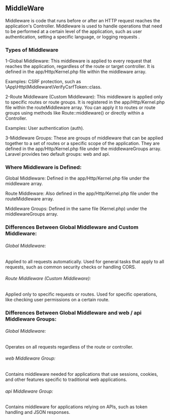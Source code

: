 <h2> MiddleWare</h2>
<p> Middleware is code that runs before or after an HTTP request reaches the application's Controller. Middleware is used to handle operations that need to be performed at a certain level of the application, such as user authentication, setting a specific language, or logging requests .</p>
<h3>Types of Middleware</h3>
<P>
1-Global Middleware:
This middleware is applied to every request that reaches the application, regardless of the route or target controller.
It is defined in the app/Http/Kernel.php file within the middleware array.

Examples:
CSRF protection, such as \App\Http\Middleware\VerifyCsrfToken::class.

2-Route Middleware (Custom Middleware):
This middleware is applied only to specific routes or route groups.
It is registered in the app/Http/Kernel.php file within the routeMiddleware array.
You can apply it to routes or route groups using methods like Route::middleware() or directly within a Controller.

Examples:
User authentication (auth).

3-Middleware Groups:
These are groups of middleware that can be applied together to a set of routes or a specific scope of the application.
They are defined in the app/Http/Kernel.php file under the middlewareGroups array.
Laravel provides two default groups: web and api.</p>
 <h3>Where Middleware is Defined:</h3>
 <p>
 Global Middleware: Defined in the app/Http/Kernel.php file under the middleware array.

Route Middleware: Also defined in the app/Http/Kernel.php file under the routeMiddleware array.

Middleware Groups: Defined in the same file (Kernel.php) under the middlewareGroups array.
 
  </P>
  <h3>Differences Between Global Middleware and Custom Middleware:</h3>
  <p>
  <h6>Global Middleware:</h6>

Applied to all requests automatically.
Used for general tasks that apply to all requests, such as common security checks or handling CORS.


<h6>Route Middleware (Custom Middleware):</h6>

Applied only to specific requests or routes.
Used for specific operations, like checking user permissions on a certain route.
</p>
 <h3>Differences Between Global Middleware and web / api Middleware Groups:
</h3>
<p>
 <h6>Global Middleware:</h6>
 Operates on all requests regardless of the route or controller.
  <h6>web Middleware Group:</h6>
  Contains middleware needed for applications that use sessions, cookies, and other features specific to traditional web applications.
 <h6>api Middleware Group:</h6>
 Contains middleware for applications relying on APIs, such as token handling and JSON responses.

</p>
